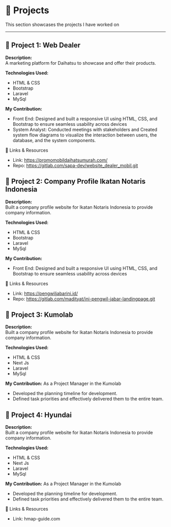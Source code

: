 # 📁 Projects

This section showcases the projects I have worked on

---

## 🔹 Project 1: Web Dealer
**Description:**  
A marketing platform for Daihatsu to showcase and offer their products.

**Technologies Used:**  
- HTML & CSS
- Bootstrap
- Laravel
- MySql

**My Contribution:**
- Front End: Designed and built a responsive UI using HTML, CSS, and Bootstrap to ensure seamless usability across devices
- System Analyst: Conducted meetings with stakeholders and Created system flow diagrams to visualize the interaction between users, the database, and the system components.

🔹 Links & Resources
- Link: https://promomobildaihatsumurah.com/
- Repo: https://gitlab.com/sapa-dev/website_dealer_mobil.git

## 🔹 Project 2: Company Profile Ikatan Notaris Indonesia
**Description:**  
Built a company profile website for Ikatan Notaris Indonesia to provide company information.

**Technologies Used:**  
- HTML & CSS
- Bootstrap
- Laravel
- MySql

**My Contribution:**
- Front End: Designed and built a responsive UI using HTML, CSS, and Bootstrap to ensure seamless usability across devices

🔹 Links & Resources
- Link: https://pengwiljabarini.id/
- Repo: https://gitlab.com/madityat/ini-pengwil-jabar-landingpage.git

## 🔹 Project 3: Kumolab
**Description:**  
Built a company profile website for Ikatan Notaris Indonesia to provide company information.

**Technologies Used:**  
- HTML & CSS
- Next Js
- Laravel
- MySql

**My Contribution:**
As a Project Manager in the Kumolab
- Developed the planning timeline for development.
- Defined task priorities and effectively delivered them to the entire team.

## 🔹 Project 4: Hyundai
**Description:**  
Built a company profile website for Ikatan Notaris Indonesia to provide company information.

**Technologies Used:**  
- HTML & CSS
- Next Js
- Laravel
- MySql

**My Contribution:**
As a Project Manager in the Kumolab
- Developed the planning timeline for development.
- Defined task priorities and effectively delivered them to the entire team.

🔹 Links & Resources
- Link: hmap-guide.com




